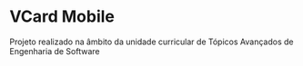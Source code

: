 # VCard Mobile
 Projeto realizado na âmbito da unidade curricular de Tópicos Avançados de Engenharia de Software
